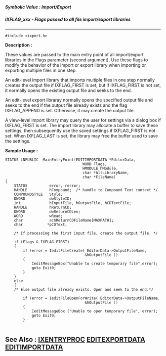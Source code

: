##### Symbolic Value : Import/Export
##### IXFLAG_xxx - Flags passed to all file import/export libraries
---
```
#include <ixport.h>
```
**Description :**

These values are passed to the main entry point of all import/export libraries 
in the Flags parameter (second argument). Use these flags to modify the 
behavior of the import or export library when importing or exporting multiple 
files in one step.

An edit-level import library that imports multiple files in one step normally 
creates the output file if IXFLAG_FIRST is set, but if IXFLAG_FIRST is not set, 
it normally opens the existing output file and seeks to the end.

An edit-level export libraray normally opens the specified output file and 
seeks to the end if the output file already exists and the flag IXFLAG_APPEND 
is set. Otherwise, it may create the output file.

A view-level import library may query the user for settings via a dialog box if 
IXFLAG_FIRST is set. The import library may allocate a buffer to save these 
settings, then subsequently use the saved settings if IXFLAG_FIRST is not set. 
When IXFLAG_LAST is set, the library may free the buffer used to save the 
settings.

**Sample Usage :**
```
STATUS LNPUBLIC  MainEntryPoint(EDITIMPORTDATA *EditorData,
                                   WORD Flags,
                                   HMODULE hModule,
                                   char *AltLibraryName,
                                   char *FileName)
{
    STATUS          error, rerror;
    HANDLE          hCompound;  /* handle to Compound Text context */
    COMPOUNDSTYLE   Style;
    DWORD           dwStyleID;
    int             hInputFile, hOutputFile, hCDTextFile;
    HANDLE          hReturnCD;
    DWORD           dwReturnCDLen;
    WORD            wRead;
    char            achReturnCDFileName[MAXPATH];
    char           *pCDText;

    /* If processing the first input file, create the output file. */

    if (Flags & IXFLAG_FIRST)
    {
        if (error = IeditFileCreate( EditorData->OutputFileName,
                                    &hOutputFile ))
        {
            IeditMessageBox("Unable to create temporary file",error);
            goto Exit0;
        }
    }
    else
    {
    /* Else output file already exists. Open and seek to the end.*/

        if (error = IeditFileOpenForWrite( EditorData->OutputFileName,
                                    &hOutputFile ))
        {
            IeditMessageBox ("Unable to open temporary file", error);
            goto Exit0;
        }
    
```
**See Also :**
[IXENTRYPROC](/reference/Data/IXENTRYPROC)
[EDITEXPORTDATA](/reference/Data/EDITEXPORTDATA)
[EDITIMPORTDATA](/reference/Data/EDITIMPORTDATA)
---
